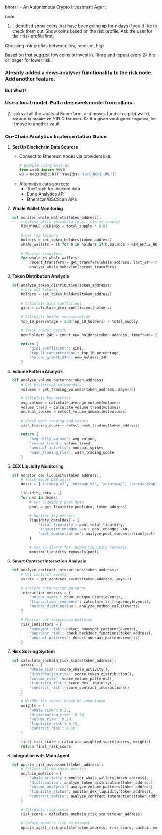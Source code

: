 bhorali - An Autonomous Crypto Investment Agent

todo:

 1.  I identified some coins that have been going up for n days if you'd like to check them out.
 Show coins based on the risk profile. Ask the user for their risk profile first.

 Choosing risk profies between: low, medium, high

Based on that suggest few coins to invest in.
Rinse and repeat every 24 hrs or longer for lower risk.

### Already added a news analyser functionality to the risk node. Add another feature.
#### But What?

### Use a local model. Pull a deepseek model from ollama.


2. looks at all the vaults at Superform, and moves funds in a pilot wallet, around to maximize YIELD for user. So if a given vault goes negative, let it move to another vault.

### On-Chain Analytics Implementation Guide

1. **Set Up Blockchain Data Sources**
   - Connect to Ethereum nodes via providers like:
     ```python
     # Example using web3.py
     from web3 import Web3
     w3 = Web3(Web3.HTTPProvider('YOUR_NODE_URL'))
     ```
   - Alternative data sources:
     - TheGraph for indexed data
     - Dune Analytics API
     - Etherscan/BSCScan APIs

2. **Whale Wallet Monitoring**
   ```python
   def monitor_whale_wallets(token_address):
       # Define whale threshold (e.g., >1% of supply)
       MIN_WHALE_HOLDINGS = total_supply * 0.01
       
       # Get top holders
       holders = get_token_holders(token_address)
       whale_wallets = [h for h in holders if h.balance > MIN_WHALE_HOLDINGS]
       
       # Monitor transfers
       for whale in whale_wallets:
           recent_transfers = get_transfers(whale.address, last_24h=True)
           analyze_whale_behavior(recent_transfers)
   ```

3. **Token Distribution Analysis**
   ```python
   def analyze_token_distribution(token_address):
       # Get all holders
       holders = get_token_holders(token_address)
       
       # Calculate Gini coefficient
       gini = calculate_gini_coefficient(holders)
       
       # Calculate holder concentration
       top_10_percentage = sum(top_10_holders) / total_supply
       
       # Track holder growth
       new_holders_24h = count_new_holders(token_address, timeframe='24h')
       
       return {
           'gini_coefficient': gini,
           'top_10_concentration': top_10_percentage,
           'holder_growth_24h': new_holders_24h
       }
   ```

4. **Volume Pattern Analysis**
   ```python
   def analyze_volume_patterns(token_address):
       # Get historical volume data
       volumes = get_trading_volumes(token_address, days=30)
       
       # Calculate key metrics
       avg_volume = calculate_average_volume(volumes)
       volume_trend = calculate_volume_trend(volumes)
       unusual_spikes = detect_volume_anomalies(volumes)
       
       # Check wash trading indicators
       wash_trading_score = detect_wash_trading(token_address)
       
       return {
           'avg_daily_volume': avg_volume,
           'volume_trend': volume_trend,
           'unusual_activity': unusual_spikes,
           'wash_trading_risk': wash_trading_score
       }
   ```

5. **DEX Liquidity Monitoring**
   ```python
   def monitor_dex_liquidity(token_address):
       # Track major DEX pairs
       dexes = ['uniswap_v2', 'uniswap_v3', 'sushiswap', 'pancakeswap']
       
       liquidity_data = {}
       for dex in dexes:
           # Get liquidity pool data
           pool = get_liquidity_pool(dex, token_address)
           
           # Monitor key metrics
           liquidity_data[dex] = {
               'total_liquidity': pool.total_liquidity,
               'liquidity_changes_24h': pool.changes_24h,
               'pool_concentration': analyze_pool_concentration(pool)
           }
           
           # Set up alerts for sudden liquidity removals
           monitor_liquidity_removals(pool)
   ```

6. **Smart Contract Interaction Analysis**
   ```python
   def analyze_contract_interactions(token_address):
       # Get contract events
       events = get_contract_events(token_address, days=7)
       
       # Analyze interaction patterns
       interaction_metrics = {
           'unique_users': count_unique_users(events),
           'transaction_frequency': calculate_tx_frequency(events),
           'method_distribution': analyze_method_calls(events)
       }
       
       # Monitor for suspicious patterns
       risk_indicators = {
           'honeypot_risk': detect_honeypot_patterns(events),
           'backdoor_risk': check_backdoor_functions(token_address),
           'unusual_patterns': detect_unusual_patterns(events)
       }
   ```

7. **Risk Scoring System**
   ```python
   def calculate_onchain_risk_score(token_address):
       scores = {
           'whale_risk': score_whale_activity(),
           'distribution_risk': score_token_distribution(),
           'volume_risk': score_volume_patterns(),
           'liquidity_risk': score_dex_liquidity(),
           'contract_risk': score_contract_interactions()
       }
       
       # Weight the scores based on importance
       weights = {
           'whale_risk': 0.25,
           'distribution_risk': 0.20,
           'volume_risk': 0.20,
           'liquidity_risk': 0.25,
           'contract_risk': 0.10
       }
       
       final_risk_score = calculate_weighted_score(scores, weights)
       return final_risk_score
   ```

8. **Integration with Main Agent**
   ```python
   def update_risk_assessment(token_address):
       # Collect all on-chain metrics
       onchain_metrics = {
           'whale_activity': monitor_whale_wallets(token_address),
           'distribution': analyze_token_distribution(token_address),
           'volume_analysis': analyze_volume_patterns(token_address),
           'liquidity_status': monitor_dex_liquidity(token_address),
           'contract_safety': analyze_contract_interactions(token_address)
       }
       
       # Calculate risk score
       risk_score = calculate_onchain_risk_score(token_address)
       
       # Update agent's risk assessment
       update_agent_risk_profile(token_address, risk_score, onchain_metrics)
   ```

